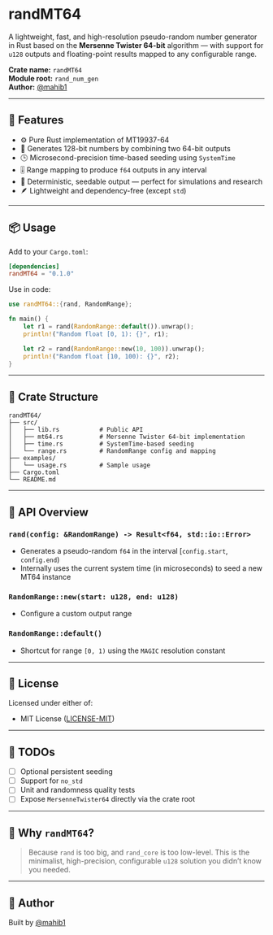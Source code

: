 # randMT64

A lightweight, fast, and high-resolution pseudo-random number generator in Rust based on the **Mersenne Twister 64-bit** algorithm — with support for `u128` outputs and floating-point results mapped to any configurable range.

**Crate name:** `randMT64`  
**Module root:** `rand_num_gen`  
**Author:** [@mahib1](https://github.com/mahib1)

---

## 🌟 Features

- ⚙️ Pure Rust implementation of MT19937-64
- 🔐 Generates 128-bit numbers by combining two 64-bit outputs
- 🕒 Microsecond-precision time-based seeding using `SystemTime`
- 🎚 Range mapping to produce `f64` outputs in any interval
- 🧪 Deterministic, seedable output — perfect for simulations and research
- 🪶 Lightweight and dependency-free (except `std`)

---

## 📦 Usage

Add to your `Cargo.toml`:

```toml
[dependencies]
randMT64 = "0.1.0"
````

Use in code:

```rust
use randMT64::{rand, RandomRange};

fn main() {
    let r1 = rand(RandomRange::default()).unwrap();
    println!("Random float [0, 1): {}", r1);

    let r2 = rand(RandomRange::new(10, 100)).unwrap();
    println!("Random float [10, 100): {}", r2);
}
```

---

## 📁 Crate Structure

```
randMT64/
├── src/
│   ├── lib.rs           # Public API
│   ├── mt64.rs          # Mersenne Twister 64-bit implementation
│   ├── time.rs          # SystemTime-based seeding
│   └── range.rs         # RandomRange config and mapping
├── examples/
│   └── usage.rs         # Sample usage
├── Cargo.toml
└── README.md
```

---

## 🔧 API Overview

### `rand(config: &RandomRange) -> Result<f64, std::io::Error>`

* Generates a pseudo-random `f64` in the interval \[`config.start`, `config.end`)
* Internally uses the current system time (in microseconds) to seed a new MT64 instance

### `RandomRange::new(start: u128, end: u128)`

* Configure a custom output range

### `RandomRange::default()`

* Shortcut for range `[0, 1)` using the `MAGIC` resolution constant

---

## 📜 License

Licensed under either of:

* MIT License ([LICENSE-MIT](LICENSE-MIT))

---

## 🚧 TODOs

* [ ] Optional persistent seeding
* [ ] Support for `no_std`
* [ ] Unit and randomness quality tests
* [ ] Expose `MersenneTwister64` directly via the crate root

---

## 🤔 Why `randMT64`?

> Because `rand` is too big, and `rand_core` is too low-level.
> This is the minimalist, high-precision, configurable `u128` solution you didn’t know you needed.

---

## 👤 Author

Built by [@mahib1](https://github.com/mahib1)



